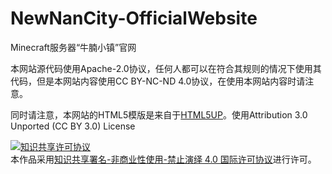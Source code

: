 # NewNanCity-OfficialWebsite

Minecraft服务器“牛腩小镇”官网

本网站源代码使用Apache-2.0协议，任何人都可以在符合其规则的情况下使用其代码，但是本网站内容使用CC BY-NC-ND 4.0协议，在使用本网站内容时请注意。

同时请注意，本网站的HTML5模版是来自于[HTML5UP](https://html5up.net)。使用Attribution 3.0 Unported (CC BY 3.0) License

<a rel="license" href="http://creativecommons.org/licenses/by-nc-nd/4.0/"><img alt="知识共享许可协议" style="border-width:0" src="https://i.creativecommons.org/l/by-nc-nd/4.0/88x31.png" /></a><br />本作品采用<a rel="license" href="http://creativecommons.org/licenses/by-nc-nd/4.0/">知识共享署名-非商业性使用-禁止演绎 4.0 国际许可协议</a>进行许可。
